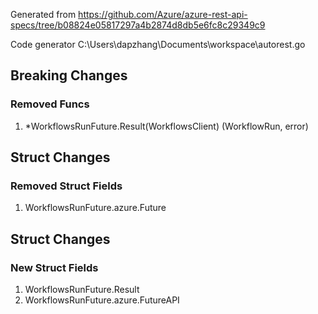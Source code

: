 Generated from https://github.com/Azure/azure-rest-api-specs/tree/b08824e05817297a4b2874d8db5e6fc8c29349c9

Code generator C:\Users\dapzhang\Documents\workspace\autorest.go

## Breaking Changes

### Removed Funcs

1. *WorkflowsRunFuture.Result(WorkflowsClient) (WorkflowRun, error)

## Struct Changes

### Removed Struct Fields

1. WorkflowsRunFuture.azure.Future

## Struct Changes

### New Struct Fields

1. WorkflowsRunFuture.Result
1. WorkflowsRunFuture.azure.FutureAPI
